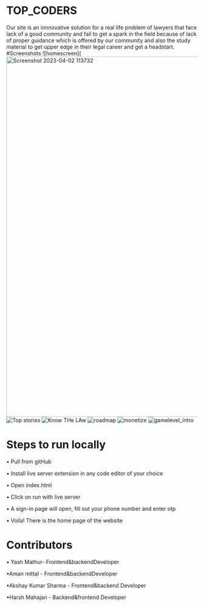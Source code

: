 # TOP_CODERS
Our site is an innnovative solution for a real life problem of lawyers that face lack of a good community and fail to get a spark in the field because of lack of proper guidance which is offered by our community and also the study material to get upper edge in their legal career and get a headstart.
#Screenshots
![homescreen](<img width="948" alt="Screenshot 2023-04-02 113732" src="https://user-images.githubusercontent.com/122734275/229337216-69e28e89-ece6-4afb-be36-9a3db135f4b3.png">
![Top stories]("https://user-images.githubusercontent.com/122734275/229337230-864df816-17c1-4d66-8bcf-76b85aa04fa9.png">)
![Know THe LAw]("https://user-images.githubusercontent.com/122734275/229337254-3dc3ad76-246b-468a-bd51-10cf78697030.png">)
![roadmap]("https://user-images.githubusercontent.com/122734275/229337254-3dc3ad76-246b-468a-bd51-10cf78697030.png">)
![monetize]("https://user-images.githubusercontent.com/122734275/229337283-af127483-f75e-47f2-9efa-53616630d8e5.png">)
![gamelevel_intro]("https://user-images.githubusercontent.com/122734275/229337265-e6372e86-0a1f-4390-8b02-4f8839a5d507.png">)
# Steps to run locally
• Pull from gitHub

• Install live server extension in any code editor of your choice

• Open index.html 

• Click on run with live server

• A sign-in page will open, fill out your phone number and enter otp

• Voila! There is the home page of the website


# Contributors
• Yash Mathur- Frontend&backendDeveloper

•Aman mittal - Frontend&backendDeveloper

•Akshay Kumar Sharma - Frontend&backend Developer

•Harsh Mahajan - Backend&frontend Developer
